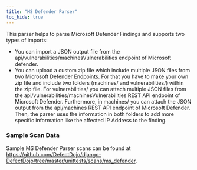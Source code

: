 ```yaml
---
title: "MS Defender Parser"
toc_hide: true
---
```

This parser helps to parse Microsoft Defender Findings and supports two types of imports:
- You can import a JSON output file from the api/vulnerabilities/machinesVulnerabilities endpoint of Microsoft defender.
- You can upload a custom zip file which include multiple JSON files from two Microsoft Defender Endpoints. For that you have to make your own zip file and include two folders (machines/ and vulnerabilities/) within the zip file. For vulnerabilities/ you can attach multiple JSON files from the api/vulnerabilities/machinesVulnerabilities REST API endpoint of Microsoft Defender. Furthermore, in machines/ you can attach the JSON output from the api/machines REST API endpoint of Microsoft Defender. Then, the parser uses the information in both folders to add more specific information like the affected IP Address to the finding.
### Sample Scan Data
Sample MS Defender Parser scans can be found at https://github.com/DefectDojo/django-DefectDojo/tree/master/unittests/scans/ms_defender.